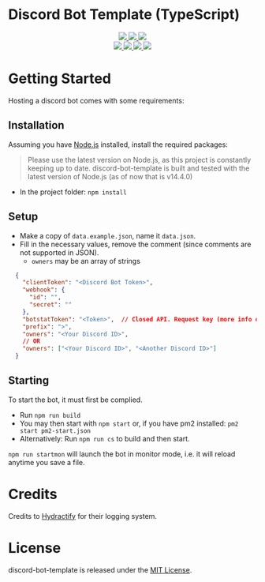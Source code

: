 # Discord Bot Template (TypeScript)

<div>
	<p align="center">
		<a href="https://github.com/TMUniversal/discord-bot-template/blob/stable/package.json#L3">
			<img src="https://img.shields.io/badge/discord--bot--template-v0.1.1-c4c4c4.svg?style=flat" />
		</a>
		<a href="https://tmuniversal.eu/discord">
			<img src="https://img.shields.io/discord/727551682090762280.svg?style=flat&logo=discord">
		</a>
		<a href="https://tmuniversal.eu/redirect/patreon">
			<img src="https://img.shields.io/badge/Patreon-support_me-fa6956.svg?style=flat&logo=patreon" />
		</a>
		<br />
		<a href="https://github.com/TMUniversal/discord-bot-template/actions">
			<img src="https://github.com/TMUniversal/discord-bot-template/workflows/Test/badge.svg" />
		</a>
		<a href="https://github.com/TMUniversal/discord-bot-template/issues">
			<img src="https://img.shields.io/github/issues/TMUniversal/discord-bot-template.svg?style=flat">
		</a>
		<a href="https://github.com/TMUniversal/discord-bot-template/graphs/contributors">
			<img src="https://img.shields.io/github/contributors/TMUniversal/discord-bot-template.svg?style=flat">
		</a>
		<a href="https://github.com/TMUniversal/discord-bot-template/blob/stable/LICENSE.md">
			<img src="https://img.shields.io/github/license/TMUniversal/discord-bot-template.svg?style=flat">
		</a>
	</p>
</div>

# Getting Started

Hosting a discord bot comes with some requirements:

## Installation

Assuming you have [Node.js](https://nodejs.org/en/download/current/) installed, install the required packages:
> Please use the latest version on Node.js, as this project is constantly keeping up to date.
> discord-bot-template is built and tested with the latest version of Node.js (as of now that is v14.4.0)

- In the project folder: `npm install`

## Setup

- Make a copy of `data.example.json`, name it `data.json`.
- Fill in the necessary values, remove the comment (since comments are not supported in JSON).
  - `owners` may be an array of strings


```JSON
  {
    "clientToken": "<Discord Bot Token>",
    "webhook": {
      "id": "",
      "secret": ""
    },
    "botstatToken": "<Token>",  // Closed API. Request key (more info on website) or leave empty
    "prefix": ">",
    "owners": "<Your Discord ID>",
    // OR
    "owners": ["<Your Discord ID>", "<Another Discord ID>"]
  }
```

## Starting

To start the bot, it must first be complied.

- Run `npm run build`
- You may then start with `npm start` or, if you have pm2 installed: `pm2 start pm2-start.json`
- Alternatively: Run `npm run cs` to build and then start.

`npm run startmon` will launch the bot in monitor mode, i.e. it will reload anytime you save a file.

# Credits

Credits to [Hydractify](https://github.com/Hydractify/kanna_kobayashi) for their logging system.

# License

discord-bot-template is released under the [MIT License](LICENSE.md).
